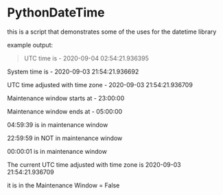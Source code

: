# PythonDateTime

this is a script that demonstrates some of the uses for the datetime library

example output:

>UTC time is - 2020-09-04 02:54:21.936395

System time is - 2020-09-03 21:54:21.936692

UTC time adjusted with time zone - 2020-09-03 21:54:21.936709

Maintenance window starts at - 23:00:00

Maintenance window ends at - 05:00:00

04:59:39 is in maintenance window

22:59:59 in NOT in maintenance window

00:00:01 is in maintenance window

The current UTC time adjusted with time zone is 2020-09-03 21:54:21.936709

it is in the Maintenance Window = False